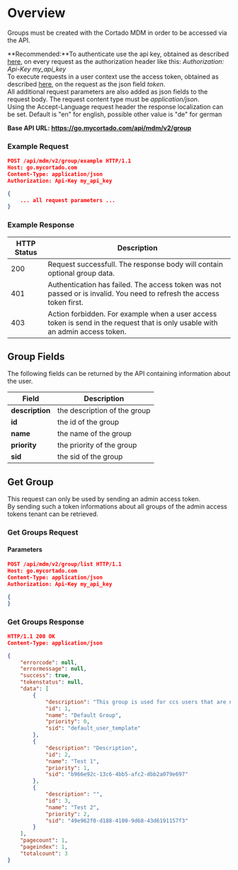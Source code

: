 # Overview
Groups must be created with the Cortado MDM in order to be accessed via the API. 

**Recommended:**To authenticate use the api key, obtained as described [here](auth.md), on every request as the authorization header like this: *Authorization: Api-Key my_api_key*<br>
To execute requests in a user context use the access token, obtained as described [here](auth.md), on the request as the json field *token*.<br>
All additional request parameters are also added as json fields to the request body. The request content type must be *application/json*.<br>
Using the Accept-Language request header the response localization can be set. Default is "en" for english, possible other value is "de" for german

**Base API URL: https://go.mycortado.com/api/mdm/v2/group**

### Example Request

```json
POST /api/mdm/v2/group/example HTTP/1.1
Host: go.mycortado.com
Content-Type: application/json
Authorization: Api-Key my_api_key

{
    ... all request parameters ...
}
```

### Example Response

| HTTP Status | Description |
| ------------ | ------------ |
| 200 | Request successfull. The response body will contain optional group data. |
| 401 | Authentication has failed. The access token was not passed or is invalid. You need to refresh the access token first. |
| 403 | Action forbidden. For example when a user access token is send in the request that is only usable with an admin access token. |

## Group Fields

The following fields can be returned by the API containing information about the user.

| Field | Description |
| ------------ | ------------ |
| **description** | the description of the group |
| **id** | the id of the group |
| **name** | the name of the group |
| **priority** | the priority of the group |
| **sid** | the sid of the group |

## Get Group
This request can only be used by sending an admin access token.<br>
By sending such a token informations about all groups of the admin access tokens tenant can be retrieved.

### Get Groups Request

#### Parameters

```json
POST /api/mdm/v2/group/list HTTP/1.1
Host: go.mycortado.com
Content-Type: application/json
Authorization: Api-Key my_api_key

{
}
```

### Get Groups Response

```json
HTTP/1.1 200 OK
Content-Type: application/json

{
    "errorcode": null,
    "errormessage": null,
    "success": true,
    "tokenstatus": null,
    "data": [
        {
            "description": "This group is used for ccs users that are not in a managed active directory group.",
            "id": 1,
            "name": "Default Group",
            "priority": 0,
            "sid": "default_user_template"
        },
        {
            "description": "Description",
            "id": 2,
            "name": "Test 1",
            "priority": 1,
            "sid": "b966e92c-13c6-4bb5-afc2-dbb2a079e697"
        },
        {
            "description": "",
            "id": 3,
            "name": "Test 2",
            "priority": 2,
            "sid": "49e962f0-d188-4100-9d68-43d6191157f3"
        }
    ],
    "pagecount": 1,
    "pageindex": 1,
    "totalcount": 3
}
```